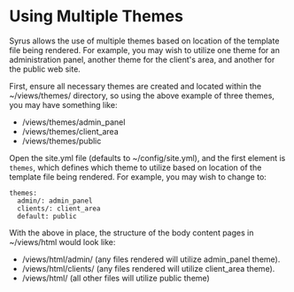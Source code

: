 
# Using Multiple Themes

Syrus allows the use of multiple themes based on location of the template file being rendered.  For example, you may wish to utilize one theme for an administration panel, another theme for the client's area, and another for the public web site.

First, ensure all necessary themes are created and located within the ~/views/themes/ directory, so using the above example of three themes, you may have something like:

* /views/themes/admin_panel
* /views/themes/client_area
* /views/themes/public

Open the site.yml file (defaults to ~/config/site.yml), and the first element is `themes`, which defines which theme to utilize based on location of the template file being rendered.  For example, you may wish to change to:

~~~
themes:
  admin/: admin_panel
  clients/: client_area
  default: public
~~~

With the above in place, the structure of the body content pages in ~/views/html would look like:

* /views/html/admin/ (any files rendered will utilize admin_panel theme).
* /views/html/clients/ (any files rendered will utilize client_area theme).
* /views/html/ (all other files will utilize public theme)



